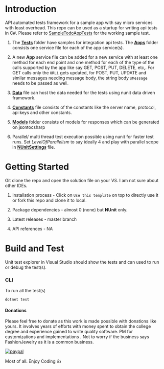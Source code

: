 # Introduction 
 API automated tests framework for a sample app with say micro services with least overhead. This repo can be used as a startup for writing api tests in C#. Please refer to [SampleTodoAppTests](Tests/SampleTodoAppTests.cs) for the working sample test.
 
 1. The **[Tests](Tests)** folder have samples for integration api tests. The **[Apps](Apps)** folder consists one service file for each of the app service(s).

 2. A new **App** service file can be added for a new service with at least one method for each end point and one method for each of the type of the calls supported by the app like say GET, POST, PUT, DELETE, etc,. For GET calls only the `URLi` gets updated, for POST, PUT, UPDATE and similar messages needing message body, the string body `sMessage` needs to be passed as well.

 3. **[Data](Data.cs)** file can host the data needed for the tests using nunit data driven framework.

 4. **[Constants](Constants.cs)** file consists of the constants like the server name, protocol, api keys and other constants.

 5. **[Models](Models)** folder consists of models for responses which can be generated on jsontocsharp

 6. Parallel/ multi thread test execution possible using nunit for faster test runs. Set *LevelOfParallelism* to say ideally 4 and play with parallel scope in **[NUnitSettings](NUnitSettings.cs)** file.

# Getting Started
 Git clone the repo and open the solution file on your VS. I am not sure about other IDEs. 

1.	Installation process - Click on `Use this template` on top to directly use it or fork this repo and clone it to local. 

2.	Package dependencies - almost 0 (none) but **NUnit** only.

3.	Latest releases - master branch

4.	API references - NA

# Build and Test
Unit test explorer in Visual Studio should show the tests and can used to run or debug the test(s).

### CLI

To run all the test(s)

``` dotnet test ```


#### Donations
Please feel free to donate as this work is made possible with donations like yours. It involves years of efforts with money spent to obtain the college degree and experience gained to write quality software. PM for customizations and implementations . Not to worry if the business says FashionJewelry as it is a common business.

[![paypal](https://www.paypalobjects.com/en_US/i/btn/btn_donateCC_LG.gif)](https://www.paypal.com/cgi-bin/webscr?cmd=_s-xclick&hosted_button_id=ZKRHDCLG22EJA)

Most of all. Enjoy Coding :+1:
